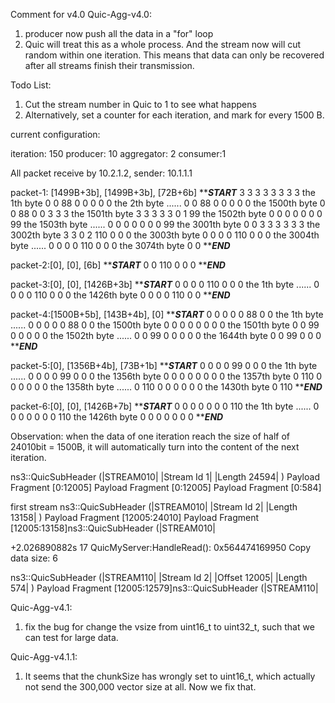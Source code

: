 Comment for v4.0
Quic-Agg-v4.0:
1. producer now push all the data in a "for" loop
2. Quic will treat this as a whole process. And the stream now will cut random within one iteration. This means that data can only be recovered after all streams finish their transmission.

Todo List:
1. Cut the stream number in Quic to 1 to see what happens
2. Alternatively, set a counter for each iteration, and mark for every 1500 B.

current configuration:

iteration: 150
producer: 10
aggregator: 2
consumer:1

All packet receive by 10.2.1.2, sender: 10.1.1.1

packet-1: [1499B+3b], [1499B+3b], [72B+6b]
***********START*********
3 3 3 3 3 3 3 3  the 1th byte
0 0 88 0 0 0 0 0  the 2th byte
......
0 0 88 0 0 0 0 0  the 1500th byte
0 0 88 0 0 3 3 3  the 1501th byte
3 3 3 3 3 0 1 99  the 1502th byte
0 0 0 0 0 0 0 99  the 1503th byte
......
0 0 0 0 0 0 0 99  the 3001th byte
0 0 3 3 3 3 3 3  the 3002th byte
3 3 0 2 110 0 0 0  the 3003th byte
0 0 0 0 110 0 0 0  the 3004th byte
......
0 0 0 0 110 0 0 0  the 3074th byte
0 0
***********END*********

packet-2:[0], [0], [6b]
***********START*********
0 0 110 0 0 0
***********END*********

packet-3:[0], [0], [1426B+3b]
***********START*********
0 0 0 0 110 0 0 0  the 1th byte
......
0 0 0 0 110 0 0 0  the 1426th byte
0 0 0 0 110 0 0
***********END*********

packet-4:[1500B+5b], [143B+4b], [0]
***********START*********
0 0 0 0 0 88 0 0  the 1th byte
......
0 0 0 0 0 88 0 0  the 1500th byte
0 0 0 0 0 0 0 0  the 1501th byte
0 0 99 0 0 0 0 0  the 1502th byte
......
0 0 99 0 0 0 0 0  the 1644th byte
0 0 99 0 0 0
***********END*********

packet-5:[0], [1356B+4b], [73B+1b]
***********START*********
0 0 0 0 99 0 0 0  the 1th byte
......
0 0 0 0 99 0 0 0  the 1356th byte
0 0 0 0 0 0 0 0  the 1357th byte
0 110 0 0 0 0 0 0  the 1358th byte
......
0 110 0 0 0 0 0 0  the 1430th byte
0 110
***********END*********

packet-6:[0], [0], [1426B+7b]
***********START*********
0 0 0 0 0 0 0 110  the 1th byte
......
0 0 0 0 0 0 0 110  the 1426th byte
0 0 0 0 0 0 0
***********END*********

Observation: when the data of one iteration reach the size of half of 24010bit = 1500B, it will automatically turn into the content of the next iteration.

ns3::QuicSubHeader (|STREAM010|
|Stream Id 1|
|Length 24594|
) Payload Fragment [0:12005] Payload Fragment [0:12005] Payload Fragment [0:584]

first stream
ns3::QuicSubHeader (|STREAM010|
|Stream Id 2|
|Length 13158|
) Payload Fragment [12005:24010] Payload Fragment [12005:13158]ns3::QuicSubHeader (|STREAM010|

+2.026890882s 17 QuicMyServer:HandleRead(): 0x564474169950 Copy data size: 6

ns3::QuicSubHeader (|STREAM110|
|Stream Id 2|
|Offset 12005|
|Length 574|
) Payload Fragment [12005:12579]ns3::QuicSubHeader (|STREAM110|

Quic-Agg-v4.1:
1. fix the bug for change the vsize from uint16_t to uint32_t, such that we can test for large data.

Quic-Agg-v4.1.1:
1. It seems that the chunkSize has wrongly set to uint16_t, which actually not send the 300,000 vector size at all. Now we fix that.